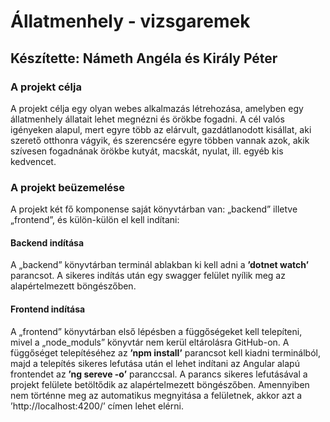 # Állatmenhely - vizsgaremek
## Készítette: Námeth Angéla és Király Péter

### A projekt célja

A projekt célja egy olyan webes alkalmazás létrehozása, amelyben egy állatmenhely állatait lehet megnézni és örökbe fogadni. A cél valós igényeken alapul, mert egyre több az elárvult, gazdátlanodott kisállat, aki szerető otthonra vágyik, és szerencsére egyre többen vannak azok, akik szívesen fogadnának örökbe kutyát, macskát, nyulat, ill. egyéb kis kedvencet.

### A projekt beüzemelése

A projekt két fő komponense saját könyvtárban van: „backend” illetve „frontend”, és külön-külön el kell indítani:
#### Backend indítása
A „backend” könyvtárban terminál ablakban ki kell adni a **’dotnet watch’** parancsot. A sikeres indítás után egy swagger felület nyílik meg az alapértelmezett böngészőben.
#### Frontend indítása
A „frontend” könyvtárban első lépésben a függőségeket kell telepíteni, mivel a „node_moduls” könyvtár nem kerül eltárolásra GitHub-on.
A függőséget telepítéséhez az **’npm install’** parancsot kell kiadni terminálból, majd a telepítés sikeres lefutása után el lehet indítani az Angular alapú frontendet az **’ng sereve -o’** paranccsal. A parancs sikeres lefutásával a projekt felülete betöltődik az alapértelmezett böngészőben. Amennyiben nem történne meg az automatikus megnyitása a felületnek, akkor azt a ’http://localhost:4200/’ címen lehet elérni.



